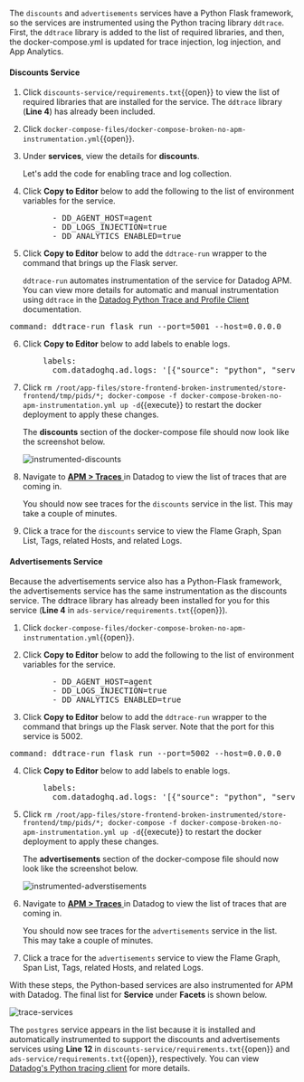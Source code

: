 The `discounts` and `advertisements` services have a Python Flask framework, so the services are instrumented using the Python tracing library `ddtrace`. First, the `ddtrace` library is added to the list of required libraries, and then, the docker-compose.yml is updated for trace injection, log injection, and App Analytics.

#### Discounts Service

1. Click `discounts-service/requirements.txt`{{open}} to view the list of required libraries that are installed for the service. The `ddtrace` library (**Line 4**) has already been included.

2. Click `docker-compose-files/docker-compose-broken-no-apm-instrumentation.yml`{{open}}. 

3. Under **services**, view the details for **discounts**. <p> Let's add the code for enabling trace and log collection.

4. Click **Copy to Editor** below to add the following to the list of environment variables for the service.
<pre class="file" data-filename="docker-compose-broken-no-apm-instrumentation.yml" data-target="insert" data-marker="# add discounts env variables">
         - DD_AGENT_HOST=agent
         - DD_LOGS_INJECTION=true
         - DD_ANALYTICS_ENABLED=true</pre>

5. Click **Copy to Editor** below to add the `ddtrace-run` wrapper to the command that brings up the Flask server. <p> `ddtrace-run` automates instrumentation of the service for Datadog APM. You can view more details for automatic and manual instrumentation using `ddtrace` in the <a href="http://pypi.datadoghq.com/trace/docs/web_integrations.html#flask" target="_blank">Datadog Python Trace and Profile Client</a> documentation.
<pre class="file" data-filename="docker-compose-broken-no-apm-instrumentation.yml" data-target="insert" data-marker="command: flask run --port=5001 --host=0.0.0.0">
command: ddtrace-run flask run --port=5001 --host=0.0.0.0</pre>  

6. Click **Copy to Editor** below to add labels to enable logs. 
<pre class="file" data-filename="docker-compose-broken-no-apm-instrumentation.yml" data-target="insert" data-marker="# add discounts log labels">
       labels:
         com.datadoghq.ad.logs: '[{"source": "python", "service": "discounts-service"}]'</pre>

7. Click `rm /root/app-files/store-frontend-broken-instrumented/store-frontend/tmp/pids/*; docker-compose -f docker-compose-broken-no-apm-instrumentation.yml up -d`{{execute}} to restart the docker deployment to apply these changes. <p> The **discounts** section of the docker-compose file should now look like the screenshot below. <p> ![instrumented-discounts](instrumentapp2/assets/instrumented-discounts.png)

8. Navigate to <a href="https://app.datadoghq.com/apm/traces" target="_datadog">**APM > Traces** </a> in Datadog to view the list of traces that are coming in. <p> You should now see traces for the `discounts` service in the list. This may take a couple of minutes.

9. Click a trace for the `discounts` service to view the Flame Graph, Span List, Tags, related Hosts, and related Logs.

#### Advertisements Service

Because the advertisements service also has a Python-Flask framework, the advertisements service has the same instrumentation as the discounts service. The ddtrace library has already been installed for you for this service (**Line 4** in `ads-service/requirements.txt`{{open}}).

1. Click `docker-compose-files/docker-compose-broken-no-apm-instrumentation.yml`{{open}}. 

2. Click **Copy to Editor** below to add the following to the list of environment variables for the service. 
<pre class="file" data-filename="docker-compose-broken-no-apm-instrumentation.yml" data-target="insert" data-marker="# add ads env variables">
         - DD_AGENT_HOST=agent
         - DD_LOGS_INJECTION=true
         - DD_ANALYTICS_ENABLED=true</pre>

3. Click **Copy to Editor** below to add the `ddtrace-run` wrapper to the command that brings up the Flask server. Note that the port for this service is 5002. 
<pre class="file" data-filename="docker-compose-broken-no-apm-instrumentation.yml" data-target="insert" data-marker="command: flask run --port=5002 --host=0.0.0.0">
command: ddtrace-run flask run --port=5002 --host=0.0.0.0</pre> 

4. Click **Copy to Editor** below to add labels to enable logs. 
<pre class="file" data-filename="docker-compose-broken-no-apm-instrumentation.yml" data-target="insert" data-marker="# add ads log labels">
       labels:
         com.datadoghq.ad.logs: '[{"source": "python", "service": "advertisements-service"}]'</pre>

5. Click `rm /root/app-files/store-frontend-broken-instrumented/store-frontend/tmp/pids/*; docker-compose -f docker-compose-broken-no-apm-instrumentation.yml up -d`{{execute}} to restart the docker deployment to apply these changes. <p> The **advertisements** section of the docker-compose file should now look like the screenshot below. <p> ![instrumented-adverstisements](instrumentapp2/assets/instrumented-advertisements.png)

6. Navigate to <a href="https://app.datadoghq.com/apm/traces" target="_datadog">**APM > Traces** </a> in Datadog to view the list of traces that are coming in. <p> You should now see traces for the `advertisements` service in the list. This may take a couple of minutes.

9. Click a trace for the `advertisements` service to view the Flame Graph, Span List, Tags, related Hosts, and related Logs.

With these steps, the Python-based services are also instrumented for APM with Datadog. The final list for **Service** under **Facets** is shown below.

![trace-services](instrumentapp2/assets/trace-allservices.png)

The `postgres` service appears in the list because it is installed and automatically instrumented to support the discounts and advertisements services using **Line 12** in `discounts-service/requirements.txt`{{open}} and `ads-service/requirements.txt`{{open}}, respectively. You can view <a href="http://pypi.datadoghq.com/trace/docs/db_integrations.html#module-ddtrace.contrib.psycopg" target="_blank"> Datadog's Python tracing client</a> for more details. 

